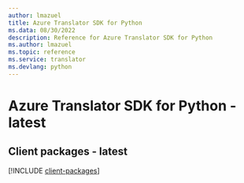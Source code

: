 ```yaml
---
author: lmazuel
title: Azure Translator SDK for Python
ms.data: 08/30/2022
description: Reference for Azure Translator SDK for Python
ms.author: lmazuel
ms.topic: reference
ms.service: translator
ms.devlang: python
---
```

# Azure Translator SDK for Python - latest

## Client packages - latest
[!INCLUDE [client-packages](translator-client-index.md)]